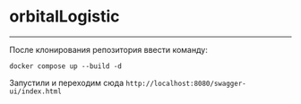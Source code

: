# orbitalLogistic #
---
После клонирования репозитория ввести команду:
```
docker compose up --build -d
```

Запустили и переходим сюда `http://localhost:8080/swagger-ui/index.html`
